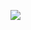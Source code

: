 <p align="left"><img src="https://github-readme-stats.vercel.app/api?username=ELDRAZI-17&theme=tokyonight&show_icons=true&hide_border=true&count_private=true" /></p>
